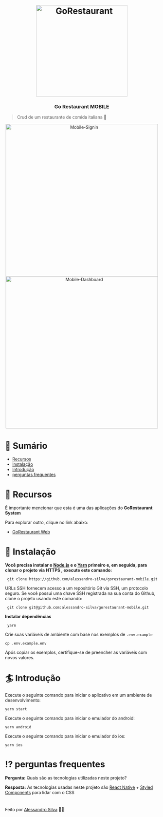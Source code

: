 <h1 align="center">
  <img alt="GoRestaurant" title="GoRestaurant" src="https://user-images.githubusercontent.com/54153011/91764365-2d474c80-eba5-11ea-94dc-59f557cab3b0.png" width="300px" />
</h1>

<h3 align="center">
  Go Restaurant MOBILE
</h3>

> Crud de um restaurante de comida italiana :fried_shrimp:

<p align="center">
  <img align="center" src="https://user-images.githubusercontent.com/54153011/91766442-97152580-eba8-11ea-9b58-b1ebd041ac22.png" alt="Mobile-Signin" height="500" border="0">
  <img align="center" src="https://user-images.githubusercontent.com/54153011/91766607-d8a5d080-eba8-11ea-993b-e4d300ecca70.png" alt="Mobile-Dashboard" height="500" border="0">
</p>

# :scroll: Sumário

* [Recursos](#dart-recursos)
* [Instalação](#wrench-instalação)
* [Introdução](#surfer-introdução)
* [perguntas frequentes](#interrobang-perguntas-frequentes)

# :dart: Recursos

É importante mencionar que esta é uma das aplicações do **GoRestaurant System**

Para explorar outro, clique no link abaixo:
- [GoRestaurant Web](https://github.com/alessandro-silva/gorestaurant-web)

# :wrench: Instalação

**Você precisa instalar o [Node.js](https://nodejs.org/en/download/) e o [Yarn](https://yarnpkg.com/) primeiro e, em seguida, para clonar o projeto via HTTPS , execute este comando:**

`` git clone https://github.com/alessandro-silva/gorestaurant-mobile.git``

URLs SSH fornecem acesso a um repositório Git via SSH, um protocolo seguro. Se você possui uma chave SSH registrada na sua conta do Github, clone o projeto usando este comando:

`` git clone git@github.com:alessandro-silva/gorestaurant-mobile.git``

**Instalar dependências**

`` yarn``

Crie suas variáveis de ambiente com base nos exemplos de ```.env.example```

```cp .env.example.env```

Após copiar os exemplos, certifique-se de preencher as variáveis com novos valores.

# :surfer: Introdução

Execute o seguinte comando para iniciar o aplicativo em um ambiente de desenvolvimento:

```yarn start```

Execute o seguinte comando para iniciar o emulador do android:

```yarn android```

Execute o seguinte comando para iniciar o emulador do ios:

```yarn ios```

# :interrobang: perguntas frequentes

**Pergunta:** Quais são as tecnologias utilizadas neste projeto?

**Resposta:** As tecnologias usadas neste projeto são [React Native](https://reactnative.dev/) + [Styled Components](https://styled-components.com/) para lidar com o CSS

#

Feito por [Alessandro Silva](https://github.com/alessandro-silva) :book::leaves:
